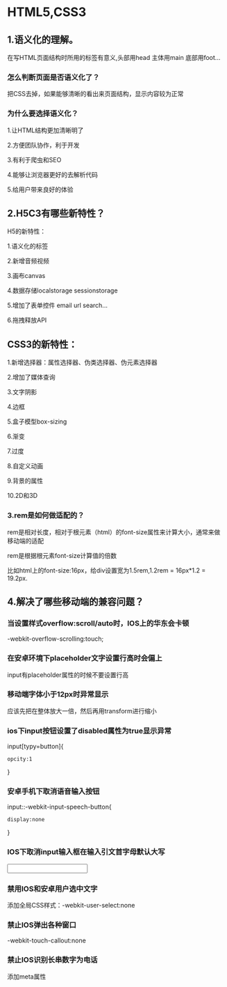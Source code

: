 # HTML5,CSS3

## 1.语义化的理解。

在写HTML页面结构时所用的标签有意义,头部用head  主体用main  底部用foot...

### 怎么判断页面是否语义化了？

把CSS去掉，如果能够清晰的看出来页面结构，显示内容较为正常

### 为什么要选择语义化？

1.让HTML结构更加清晰明了

2.方便团队协作，利于开发

3.有利于爬虫和SEO

4.能够让浏览器更好的去解析代码

5.给用户带来良好的体验

## 2.H5C3有哪些新特性？

H5的新特性：

1.语义化的标签

2.新增音频视频

3.画布canvas

4.数据存储localstorage sessionstorage

5.增加了表单控件 email url search...

6.拖拽释放API

## CSS3的新特性：

1.新增选择器：属性选择器、伪类选择器、伪元素选择器

2.增加了媒体查询

3.文字阴影

4.边框

5.盒子模型box-sizing

6.渐变

7.过度

8.自定义动画

9.背景的属性

10.2D和3D

### 3.rem是如何做适配的？

rem是相对长度，相对于根元素（html）的font-size属性来计算大小，通常来做移动端的适配

rem是根据根元素font-size计算值的倍数

比如html上的font-size:16px，给div设置宽为1.5rem,1.2rem = 16px*1.2 = 19.2px.

## 4.解决了哪些移动端的兼容问题？

### 当设置样式overflow:scroll/auto时，IOS上的华东会卡顿

-webkit-overflow-scrolling:touch;

### 在安卓环境下placeholder文字设置行高时会偏上

input有placeholder属性的时候不要设置行高

### 移动端字体小于12px时异常显示

应该先把在整体放大一倍，然后再用transform进行缩小

### ios下input按钮设置了disabled属性为true显示异常

input[typy=button]{

    opcity:1

}

### 安卓手机下取消语音输入按钮

input::-webkit-input-speech-button{

    display:none

}

### IOS下取消input输入框在输入引文首字母默认大写

<input autocapitalize='off' autocorrect='off'/>

### 禁用IOS和安卓用户选中文字

添加全局CSS样式：-webkit-user-select:none
### 禁止IOS弹出各种窗口

-webkit-touch-callout:none

### 禁止IOS识别长串数字为电话

添加meta属性 <meta conten='telephone=no' name='format-detection'>

